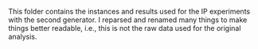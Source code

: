 This folder contains the instances and results used for the IP experiments with the second generator.
I reparsed and renamed many things to make things better readable, i.e., this is not the raw data used for the original analysis.
